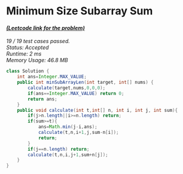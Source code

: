 # **Minimum Size Subarray Sum**

#### [_(Leetcode link for the problem)_](https://leetcode.com/problems/minimum-size-subarray-sum/)

_19 / 19 test cases passed.  
Status: Accepted  
Runtime: 2 ms  
Memory Usage: 46.8 MB_

```java
class Solution {
    int ans=Integer.MAX_VALUE;
    public int minSubArrayLen(int target, int[] nums) {
        calculate(target,nums,0,0,0);
        if(ans==Integer.MAX_VALUE) return 0;
        return ans;
    }
    public void calculate(int t,int[] n, int i, int j, int sum){
        if(j>n.length||i>=n.length) return;
        if(sum>=t){
            ans=Math.min(j-i,ans);
            calculate(t,n,i+1,j,sum-n[i]);
            return;
        }
        if(j==n.length) return;
        calculate(t,n,i,j+1,sum+n[j]);
    }
}
```
